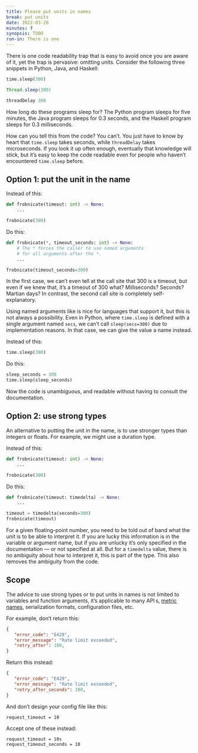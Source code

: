 ```yaml
---
title: Please put units in names
break: put units
date: 2022-03-20
minutes: ?
synopsis: TODO
run-in: There is one
---
```


There is one code readability trap
that is easy to avoid once you are aware of it,
yet the trap is pervasive: omitting units.
Consider the following three snippets in Python, Java, and Haskell:

```python
time.sleep(300)
```
```java
Thread.sleep(300)
```
```haskell
threadDelay 300
```

How long do these programs sleep for?
The Python program sleeps for five minutes,
the Java program sleeps for 0.3 seconds,
and the Haskell program sleeps for 0.3 milliseconds.

How can you tell this from the code?
You can’t.
You just have to know by heart that `time.sleep` takes seconds,
while `threadDelay` takes microseconds.
If you look it up often enough,
eventually that knowledge will stick,
but it’s easy to keep the code readable
even for people who haven’t encountered `time.sleep` before.

Option 1: put the unit in the name
----------------------------------

Instead of this:
```python
def frobnicate(timeout: int) -> None:
    ...

frobnicate(300)
```

Do this:
```python
def frobnicate(*, timeout_seconds: int) -> None:
    # The * forces the caller to use named arguments
    # for all arguments after the *.
    ...

frobnicate(timeout_seconds=300)
```

In the first case, we can’t even tell at the call site that 300 is a timeout,
but even if we knew that, it’s a timeout of 300 what? Milliseconds? Seconds?
Martian days? In contrast, the second call site is completely self-explanatory.

Using named arguments like is nice for languages that support it,
but this is not always a possibility.
Even in Python, where `time.sleep` is defined with a single argument named `secs`,
we can’t call `sleep(secs=300)` due to implementation reasons.
In that case, we can give the value a name instead.

Instead of this:

```python
time.sleep(300)
```

Do this:

```python
sleep_seconds = 300
time.sleep(sleep_seconds)
```

Now the code is unambiguous,
and readable without having to consult the documentation.

Option 2: use strong types
--------------------------

An alternative to putting the unit in the name,
is to use stronger types than integers or floats.
For example, we might use a duration type.

Instead of this:
```python
def frobnicate(timeout: int) -> None:
    ...

frobnicate(300)
```

Do this:
```python
def frobnicate(timeout: timedelta) -> None:
    ...

timeout = timedelta(seconds=300)
frobnicate(timeout)
```

For a given floating-point number,
you need to be told out of band what the unit is to be able to interpret it.
If you are lucky this information is in the variable or argument name,
but if you are unlucky it’s only specified in the documentation
— or not specified at all.
But for a `timedelta` value,
there is no ambiguity about how to interpret it,
this is part of the type.
This also removes the ambiguity from the code.

Scope
-----

The advice to use strong types or to put units in names
is not limited to variables and function arguments,
it’s applicable to many <abbr>API</abbr>&thinsp;s,
[metric names](https://prometheus.io/docs/practices/naming/#metric-names),
serialization formats, configuration files, etc.

For example, don’t return this:
```json
{
   "error_code": "E429",
   "error_message": "Rate limit exceeded",
   "retry_after": 100,
}
```

Return this instead:
```json
{
   "error_code": "E429",
   "error_message": "Rate limit exceeded",
   "retry_after_seconds": 100,
}
```

And don’t design your config file like this:
```
request_timeout = 10
```

Accept one of these instead:
```
request_timeout = 10s
request_timeout_seconds = 10
```
